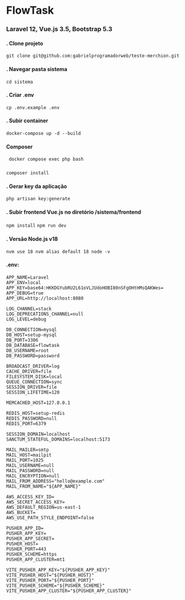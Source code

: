 # FlowTask
### Laravel 12, Vue.js 3.5, Bootstrap 5.3

#### . Clone projeto  
`git clone git@github.com:gabrielprogramadorweb/teste-merchion.git`

#### . Navegar pasta sistema  
`cd sistema`

#### . Criar .env
`cp .env.example .env`  

#### . Subir container
`docker-compose up -d --build`  

#### Composer

` docker compose exec php bash`
###
`composer install`

#### . Gerar key da aplicação
`php artisan key:generate`  

#### . Subir frontend Vue.js no diretório /sistema/frontend
`npm install`
`npm run dev`


#### . Versão Node.js v18
`nvm use 18
nvm alias default 18
node -v
`


#### .env:
```
APP_NAME=Laravel
APP_ENV=local
APP_KEY=base64:HKKDGYubRU2L61oVLJUdoHOBI80nSFgOHtHMsQAKWes=
APP_DEBUG=true
APP_URL=http://localhost:8080

LOG_CHANNEL=stack
LOG_DEPRECATIONS_CHANNEL=null
LOG_LEVEL=debug

DB_CONNECTION=mysql
DB_HOST=setup-mysql
DB_PORT=3306
DB_DATABASE=flowtask
DB_USERNAME=root
DB_PASSWORD=password

BROADCAST_DRIVER=log
CACHE_DRIVER=file
FILESYSTEM_DISK=local
QUEUE_CONNECTION=sync
SESSION_DRIVER=file
SESSION_LIFETIME=120

MEMCACHED_HOST=127.0.0.1

REDIS_HOST=setup-redis
REDIS_PASSWORD=null
REDIS_PORT=6379

SESSION_DOMAIN=localhost
SANCTUM_STATEFUL_DOMAINS=localhost:5173

MAIL_MAILER=smtp
MAIL_HOST=mailpit
MAIL_PORT=1025
MAIL_USERNAME=null
MAIL_PASSWORD=null
MAIL_ENCRYPTION=null
MAIL_FROM_ADDRESS="hello@example.com"
MAIL_FROM_NAME="${APP_NAME}"

AWS_ACCESS_KEY_ID=
AWS_SECRET_ACCESS_KEY=
AWS_DEFAULT_REGION=us-east-1
AWS_BUCKET=
AWS_USE_PATH_STYLE_ENDPOINT=false

PUSHER_APP_ID=
PUSHER_APP_KEY=
PUSHER_APP_SECRET=
PUSHER_HOST=
PUSHER_PORT=443
PUSHER_SCHEME=https
PUSHER_APP_CLUSTER=mt1

VITE_PUSHER_APP_KEY="${PUSHER_APP_KEY}"
VITE_PUSHER_HOST="${PUSHER_HOST}"
VITE_PUSHER_PORT="${PUSHER_PORT}"
VITE_PUSHER_SCHEME="${PUSHER_SCHEME}"
VITE_PUSHER_APP_CLUSTER="${PUSHER_APP_CLUSTER}"

```


